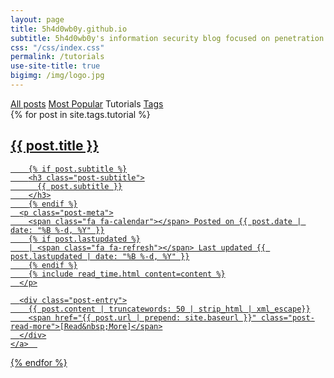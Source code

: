 ```yaml
---
layout: page
title: 5h4d0wb0y.github.io
subtitle: 5h4d0wb0y's information security blog focused on penetration testing, video tutorials and tools.
css: "/css/index.css"
permalink: /tutorials
use-site-title: true
bigimg: /img/logo.jpg
---
```


<div class="list-filters">
  <a href="/" class="list-filter">All posts</a>
  <a href="/popular" class="list-filter">Most Popular</a>
  <span class="list-filter filter-selected">Tutorials</span>
  <a href="/tags" class="list-filter">Tags</a>
</div>

<div class="posts-list">
  {% for post in site.tags.tutorial %}
  <article>
    <a class="post-preview" href="{{ post.url | prepend: site.baseurl }}">
	    <h2 class="post-title">{{ post.title }}</h2>
	
	    {% if post.subtitle %}
	    <h3 class="post-subtitle">
	      {{ post.subtitle }}
	    </h3>
	    {% endif %}
      <p class="post-meta">
        <span class="fa fa-calendar"></span> Posted on {{ post.date | date: "%B %-d, %Y" }}
        {% if post.lastupdated %}
        | <span class="fa fa-refresh"></span> Last updated {{ post.lastupdated | date: "%B %-d, %Y" }}
        {% endif %}
        {% include read_time.html content=content %}
      </p>

      <div class="post-entry">
        {{ post.content | truncatewords: 50 | strip_html | xml_escape}}
        <span href="{{ post.url | prepend: site.baseurl }}" class="post-read-more">[Read&nbsp;More]</span>
      </div>
    </a>  
   </article>
  {% endfor %}
</div>